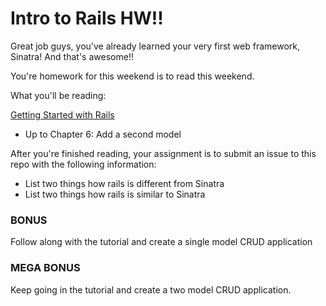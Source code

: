 # Intro to Rails HW!!

Great job guys, you've already learned your very first web framework, Sinatra! And that's awesome!!

You're homework for this weekend is to read this weekend.

What you'll be reading:

[Getting Started with Rails](http://guides.rubyonrails.org/getting_started.html)
- Up to Chapter 6: Add a second model

After you're finished reading, your assignment is to submit an issue to this repo with the following information:

- List two things how rails is different from Sinatra
- List two things how rails is similar to Sinatra

### BONUS

Follow along with the tutorial and create a single model CRUD application


### MEGA BONUS

Keep going in the tutorial and create a two model CRUD application.
